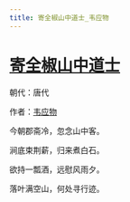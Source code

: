 ```yaml
---
title: 寄全椒山中道士_韦应物
---
```


# [寄全椒山中道士](http://so.gushiwen.org/view_8669.aspx)

朝代：唐代

作者：[韦应物](http://so.gushiwen.org/author_564.aspx)

今朝郡斋冷，忽念山中客。

涧底束荆薪，归来煮白石。

欲持一瓢酒，远慰风雨夕。

落叶满空山，何处寻行迹。